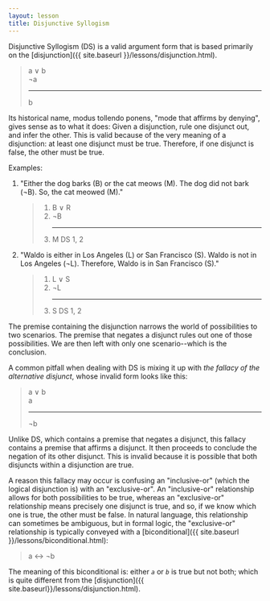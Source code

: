 ```yaml
---
layout: lesson
title: Disjunctive Syllogism
---
```


Disjunctive Syllogism (DS) is a valid argument form that is based primarily on the [disjunction]({{ site.baseurl }}/lessons/disjunction.html).

> a ∨ b <br>
> ¬a 
><hr>
> b

Its historical name, modus tollendo ponens, "mode that affirms by denying", gives sense as to what it does: Given a disjunction, rule one disjunct out, and infer the other. This is valid because of the very meaning of a disjunction: at least one disjunct must be true. Therefore, if one disjunct is false, the other must be true.

Examples:

1. "Either the dog barks (B) or the cat meows (M). The dog did not bark (¬B). So, the cat meowed (M)."

    > 1. B ∨ R
    > 2. ¬B
        <hr>
    > 3. M <span class="deduction-support">DS 1, 2</span>

2. "Waldo is either in Los Angeles (L) or San Francisco (S). Waldo is not in Los Angeles (¬L). Therefore, Waldo is in San Francisco (S)."

    > 1. L ∨ S
    > 2. ¬L
        <hr>
    > 3. S <span class="deduction-support">DS 1, 2</span>

The premise containing the disjunction narrows the world of possibilities to two scenarios. The premise that negates a disjunct rules out one of those possibilities. We are then left with only one scenario--which is the conclusion.

A common pitfall when dealing with DS is mixing it up with _the fallacy of the alternative disjunct_, whose invalid form looks like this:

> a ∨ b <br>
> a 
><hr>
> ¬b

Unlike DS, which contains a premise that negates a disjunct, this fallacy contains a premise that affirms a disjunct. It then proceeds to conclude the negation of its other disjunct. This is invalid because it is possible that both disjuncts within a disjunction are true.

A reason this fallacy may occur is confusing an "inclusive-or" (which the logical disjunction is) with an "exclusive-or". An "inclusive-or" relationship allows for both possibilities to be true, whereas an "exclusive-or" relationship means precisely one disjunct is true, and so, if we know which one is true, the other must be false. In natural language, this relationship can sometimes be ambiguous, but in formal logic, the "exclusive-or" relationship is typically conveyed with a [biconditional]({{ site.baseurl }}/lessons/biconditional.html):

> a ↔ ¬b

The meaning of this biconditional is: either _`a`_ or _`b`_ is true but not both; which is quite different from the [disjunction]({{ site.baseurl}}/lessons/disjunction.html).